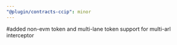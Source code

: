 ```yaml
---
"@plugin/contracts-ccip": minor
---
```


#added non-evm token and multi-lane token support for multi-arl interceptor

